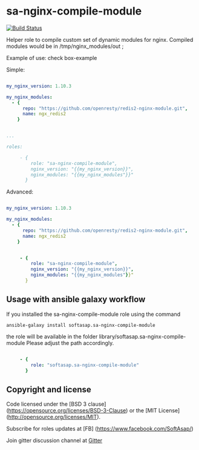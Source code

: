 sa-nginx-compile-module
=======================
[![Build Status](https://travis-ci.org/softasap/sa-nginx-compile-module.svg?branch=master)](https://travis-ci.org/softasap/sa-nginx-compile-module)


Helper role to compile custom set of dynamic modules for nginx.
Compiled modules would be in /tmp/nginx_modules/out ;


Example of use: check box-example

Simple:

```YAML

my_nginx_version: 1.10.3

my_nginx_modules:
  - {
      repo: "https://github.com/openresty/redis2-nginx-module.git",
      name: ngx_redis2
    }


...

roles:

     - {
         role: "sa-nginx-compile-module",
         nginx_version: "{{my_nginx_version}}",
         nginx_modules: "{{my_nginx_modules"}}"
       }

```

Advanced:

```YAML

my_nginx_version: 1.10.3

my_nginx_modules:
  - {
      repo: "https://github.com/openresty/redis2-nginx-module.git",
      name: ngx_redis2
    }

```


```YAML

     - {
         role: "sa-nginx-compile-module",
         nginx_version: "{{my_nginx_version}}",
         nginx_modules: "{{my_nginx_modules"}}"
       }

```


Usage with ansible galaxy workflow
----------------------------------

If you installed the sa-nginx-compile-module role using the command


`
   ansible-galaxy install softasap.sa-nginx-compile-module
`

the role will be available in the folder library/softasap.sa-nginx-compile-module
Please adjust the path accordingly.

```YAML

     - {
         role: "softasap.sa-nginx-compile-module"
       }

```



Copyright and license
---------------------


Code licensed under the [BSD 3 clause] (https://opensource.org/licenses/BSD-3-Clause) or the [MIT License] (http://opensource.org/licenses/MIT).

Subscribe for roles updates at [FB] (https://www.facebook.com/SoftAsap/)

Join gitter discussion channel at [Gitter](https://gitter.im/softasap)
